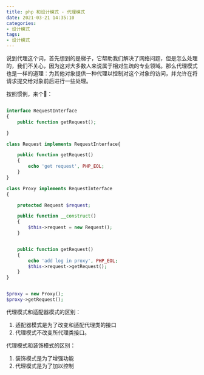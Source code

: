 ```yaml
---
title: php 和设计模式 - 代理模式
date: 2021-03-21 14:35:10
categories:
- 设计模式
tags:
- 设计模式
---
```


说到代理这个词，首先想到的是梯子，它帮助我们解决了网络问题，但是怎么处理的，我们不关心，因为这对大多数人来说属于相对生疏的专业领域。那么代理模式也是一样的道理：为其他对象提供一种代理以控制对这个对象的访问，并允许在将请求提交给对象前后进行一些处理。

按照惯例，来个🌰：
```php

interface RequestInterface
{
    public function getRequest();

}

class Request implements RequestInterface{

    public function getRequest()
    {
        echo 'get request', PHP_EOL;
    }
}

class Proxy implements RequestInterface
{

    protected Request $request;

    public function __construct()
    {
        $this->request = new Request();
    }


    public function getRequest()
    {
        echo 'add log in proxy', PHP_EOL;
        $this->request->getRequest();
    }
}


$proxy = new Proxy();
$proxy->getRequest();
```

代理模式和适配器模式的区别：
1. 适配器模式是为了改变和适配代理类的接口
2. 代理模式不改变所代理类接口。


代理模式和装饰模式的区别：
1. 装饰模式是为了增强功能
2. 代理模式是为了加以控制
